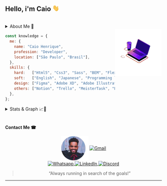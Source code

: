 <h2>Hello, i'm Caio <img src="./assets/Hi.gif" width="22"></h2>

<br>

<details>
  <summary>About Me 📝</h4></summary>

  My experience in the technology area started just before 2013. <br>
  I always liked the area but I had no idea how this world worked in a professional way, I saw the layouts of the Microsoft system or any other company and thought: <br>

  How will it be done? <br>
  Do these boxes, buttons, menus already exist and someone just needs to assemble the screens, dragging the boxes as if it were a puzzle? <br>

  It was out of this curiosity that I decided to look for a college and learn more about a technology course. I decided to join and it was in this course that I met and took many questions related to the area. <br>
  So knowing the world of programming I discovered that the systems were made from text codes. I came face to face with it, but I found it very interesting! <br>
  Excited by this discovery, I decided to enter this world once and for all.
  Since then I have a few years' experience in various technologies, also working on my personal development.
</details>

<img width="30%" align="right" src="assets/animation_500_ku8mo6dg.gif" />

```js
const knowledge = {
  me: {
    name: "Caio Henrique",
    profession: "Developer",
    location: ["São Paulo", "Brasil"],
  },
  skills: {
    hard:   ["Html5", "Css3", "Sass", "BEM", "Flex Box", "Styled Components", "Javascript", "jQuery", "Vanilla", "ES6+", "Ajax", "Emmet", "GIT", "GitHub", "NodeJS", "NPM", "Yarn", "ReactJS", "React NativeJS", "NextJS", "SQL", "Docker", "Typescript"],
    soft:   ["English", "Japanese", "Programming logic", "Share knowledge", "Communication", "Team work", "Personal organization"],
    design: ["Figma", "Adobe XD", "Adobe Illustrator", "Adobe Photoshop"],
    others: ["Notion", "Trello", "MeisterTask", "Digital Drawing"],
  },
};
```

<details>
  <summary>Stats & Graph 📈🌟</summary>

  <br>

  [![“Always running in search of the goals!”](https://activity-graph.herokuapp.com/graph?username=caiohenrique-developer&bg_color=2d333b&color=adbac6&line=755c00&point=ffbb00&area=true&hide_border=true)](https://github.com/ashutosh00710/github-readme-activity-graph)

  <p align="center">
    <a href="https://github.com/caiohenrique-developer">
      <img align="center" width="40%" src="https://github-readme-stats.vercel.app/api?username=caiohenrique-developer&theme=maroongold&show_icons=true" />
    </a> &nbsp;&nbsp;
    <a href="https://github.com/caiohenrique-developer">
      <img align="center" width="40%" src="https://github-readme-stats.vercel.app/api/top-langs/?username=caiohenrique-developer&hide=html&layout=compact&theme=maroongold" />
    </a>
  </p>
</details>

<br>

<h4>Contact Me ☎</h4>

<p align="center">
  <img align="center" alt="Profile Avatar" src="./assets/professional.png" width="88" />
  <a href="mailto:caiohenrique.developer@gmail.com">
    <img align="center" alt="Gmail" src="https://img.shields.io/badge/caiohenrique.developer@gmail.com-D14836?logo=gmail&logoColor=white&style=flat" />
  </a> <br>
  <a href="https://api.whatsapp.com/send?phone=5511943902438&text=Fala%20Caio,%20como%20vai?">
    <img align="center" alt="Whatsapp" src="https://img.shields.io/badge/(11)%2094390%202438-25D366?style=social&logo=whatsapp&logoColor=black" />
  </a>
  <a href="https://www.linkedin.com/in/caio-henrique-024627171">
    <img align="center" alt="LinkedIn" src="https://img.shields.io/badge/Caio%20Henrique-0077B5?logo=linkedin&logoColor=white&style=flat" />
  </a>
  <a href="https://discord.com/users/688203516967387177">
    <img align="center" alt="Discord" src="https://img.shields.io/badge/Caio%231333-7289DA?logo=discord&logoColor=white&style=flat" />
  </a>
</p>

<blockquote align="center">“Always running in search of the goals!”</blockquote>

---
